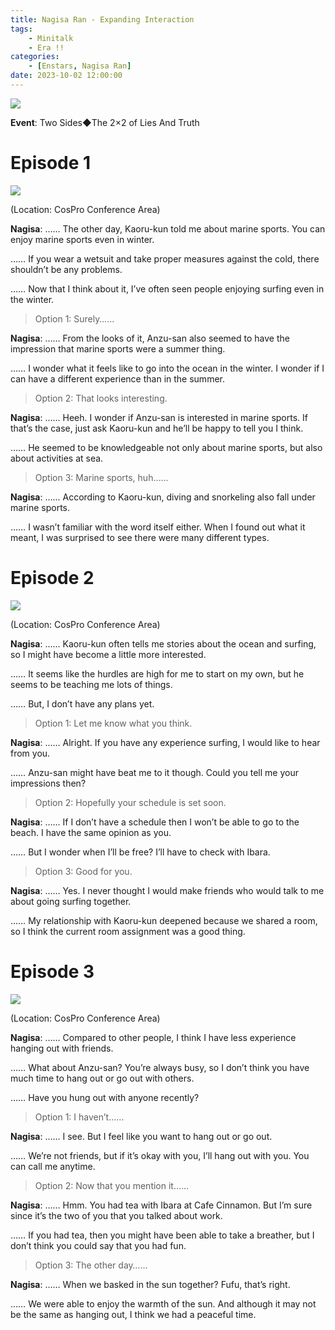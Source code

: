 ```yaml
---
title: Nagisa Ran - Expanding Interaction
tags: 
    - Minitalk
    - Era !!
categories: 
    - [Enstars, Nagisa Ran]
date: 2023-10-02 12:00:00
---
```

<img src="/images/General Images/twv4lc67.png">

**Event**: Two Sides◆The 2×2 of Lies And Truth

<!-- more -->
# Episode 1

<img src="/images/SecondEra/22N2/0nnpj6qm.png">

(Location: CosPro Conference Area)

**Nagisa**: …… The other day, Kaoru-kun told me about marine sports. You can enjoy marine sports even in winter.

…… If you wear a wetsuit and take proper measures against the cold, there shouldn’t be any problems.

…… Now that I think about it, I’ve often seen people enjoying surfing even in the winter.

> Option 1: Surely……

**Nagisa**: …… From the looks of it, Anzu-san also seemed to have the impression that marine sports were a summer thing.

…… I wonder what it feels like to go into the ocean in the winter. I wonder if I can have a different experience than in the summer.

> Option 2: That looks interesting.

**Nagisa**: …… Heeh. I wonder if Anzu-san is interested in marine sports. If that’s the case, just ask Kaoru-kun and he’ll be happy to tell you I think.

…… He seemed to be knowledgeable not only about marine sports, but also about activities at sea.

> Option 3: Marine sports, huh……

**Nagisa**: …… According to Kaoru-kun, diving and snorkeling also fall under marine sports.

…… I wasn’t familiar with the word itself either. When I found out what it meant, I was surprised to see there were many different types.

# Episode 2

<img src="/images/SecondEra/22N2/fzy9led3.png">

(Location: CosPro Conference Area)

**Nagisa**: …… Kaoru-kun often tells me stories about the ocean and surfing, so I might have become a little more interested.

…… It seems like the hurdles are high for me to start on my own, but he seems to be teaching me lots of things.

…… But, I don’t have any plans yet.

> Option 1: Let me know what you think.

**Nagisa**: …… Alright. If you have any experience surfing, I would like to hear from you.

…… Anzu-san might have beat me to it though. Could you tell me your impressions then?

> Option 2: Hopefully your schedule is set soon.

**Nagisa**: …… If I don’t have a schedule then I won’t be able to go to the beach. I have the same opinion as you.

…… But I wonder when I’ll be free? I’ll have to check with Ibara.

> Option 3: Good for you.

**Nagisa**: …… Yes. I never thought I would make friends who would talk to me about going surfing together.

…… My relationship with Kaoru-kun deepened because we shared a room, so I think the current room assignment was a good thing.

# Episode 3

<img src="/images/SecondEra/22N2/69mnws93.png">

(Location: CosPro Conference Area)

**Nagisa**: …… Compared to other people, I think I have less experience hanging out with friends.

…… What about Anzu-san? You’re always busy, so I don’t think you have much time to hang out or go out with others.

…… Have you hung out with anyone recently?

> Option 1: I haven’t……

**Nagisa**: …… I see. But I feel like you want to hang out or go out.

…… We’re not friends, but if it’s okay with you, I’ll hang out with you. You can call me anytime.

> Option 2: Now that you mention it……

**Nagisa**: …… Hmm. You had tea with Ibara at Cafe Cinnamon. But I’m sure since it’s the two of you that you talked about work.

…… If you had tea, then you might have been able to take a breather, but I don’t think you could say that you had fun.

> Option 3: The other day……

**Nagisa**: …… When we basked in the sun together? Fufu, that’s right.

…… We were able to enjoy the warmth of the sun. And although it may not be the same as hanging out, I think we had a peaceful time.